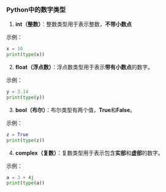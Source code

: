 ### Python中的数字类型

1. **int（整数）**：整数类型用于表示整数，**不带小数点**

示例：


```python
x = 10
print(type(x)) 
```
2. **float（浮点数）**：浮点数类型用于表示**带有小数点**的数字。

示例：


```python
y = 3.14
print(type(y))  
```
3. **bool（布尔）**：布尔类型有两个值，**True**和**False**。

示例：


```python
z = True
print(type(z)) 
```
4. **complex（复数）**：复数类型用于表示包含**实部**和**虚部**的数字。

示例：


```python
a = 3 + 4j
print(type(a))  
```